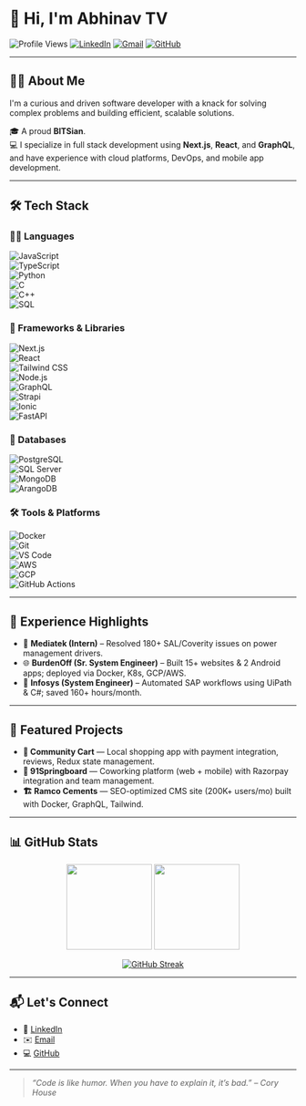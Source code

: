 # 👋 Hi, I'm Abhinav TV

![Profile Views](https://komarev.com/ghpvc/?username=tv-abhinav&color=blueviolet)
[![LinkedIn](https://img.shields.io/badge/LinkedIn-AbhinavTV-blue?logo=linkedin&logoColor=white)](https://linkedin.com/in/abhinavtv)
[![Gmail](https://img.shields.io/badge/Gmail-abhinavtv97@gmail.com-D14836?logo=gmail&logoColor=white)](mailto:abhinavtv97@gmail.com)
[![GitHub](https://img.shields.io/badge/GitHub-tv--abhinav-181717?logo=github&logoColor=white)](https://github.com/tv-abhinav)

---

## 👨‍💻 About Me

I'm a curious and driven software developer with a knack for solving complex problems and building efficient, scalable solutions.

🎓 A proud **BITSian**.  
💻 I specialize in full stack development using **Next.js**, **React**, and **GraphQL**, and have experience with cloud platforms, DevOps, and mobile app development.

---

## 🛠️ Tech Stack

### 👨‍💻 Languages  
![JavaScript](https://img.shields.io/badge/JavaScript-F7DF1E?logo=javascript&logoColor=black)  
![TypeScript](https://img.shields.io/badge/TypeScript-3178C6?logo=typescript&logoColor=white)  
![Python](https://img.shields.io/badge/Python-3776AB?logo=python&logoColor=white)  
![C](https://img.shields.io/badge/C-A8B9CC?logo=c&logoColor=black)  
![C++](https://img.shields.io/badge/C++-00599C?logo=c%2B%2B&logoColor=white)  
![SQL](https://img.shields.io/badge/SQL-003B57?logo=postgresql&logoColor=white)

### 🚀 Frameworks & Libraries  
![Next.js](https://img.shields.io/badge/Next.js-000000?logo=next.js&logoColor=white)  
![React](https://img.shields.io/badge/React-61DAFB?logo=react&logoColor=black)  
![Tailwind CSS](https://img.shields.io/badge/Tailwind_CSS-06B6D4?logo=tailwind-css&logoColor=white)  
![Node.js](https://img.shields.io/badge/Node.js-339933?logo=node.js&logoColor=white)  
![GraphQL](https://img.shields.io/badge/GraphQL-E10098?logo=graphql&logoColor=white)  
![Strapi](https://img.shields.io/badge/Strapi-4945FF?logo=strapi&logoColor=white)  
![Ionic](https://img.shields.io/badge/Ionic-3880FF?logo=ionic&logoColor=white)  
![FastAPI](https://img.shields.io/badge/FastAPI-009688?logo=fastapi&logoColor=white)

### 💾 Databases  
![PostgreSQL](https://img.shields.io/badge/PostgreSQL-4169E1?logo=postgresql&logoColor=white)  
![SQL Server](https://img.shields.io/badge/SQL_Server-CC2927?logo=microsoft-sql-server&logoColor=white)  
![MongoDB](https://img.shields.io/badge/MongoDB-47A248?logo=mongodb&logoColor=white)  
![ArangoDB](https://img.shields.io/badge/ArangoDB-DDE072?logo=arangodb&logoColor=black)

### 🛠️ Tools & Platforms  
![Docker](https://img.shields.io/badge/Docker-2496ED?logo=docker&logoColor=white)  
![Git](https://img.shields.io/badge/Git-F05032?logo=git&logoColor=white)  
![VS Code](https://img.shields.io/badge/VS_Code-007ACC?logo=visual-studio-code&logoColor=white)  
![AWS](https://img.shields.io/badge/AWS-FF9900?logo=amazon-aws&logoColor=black)  
![GCP](https://img.shields.io/badge/GCP-4285F4?logo=google-cloud&logoColor=white)  
![GitHub Actions](https://img.shields.io/badge/GitHub_Actions-2088FF?logo=github-actions&logoColor=white)

---

## 💼 Experience Highlights

- 🧠 **Mediatek (Intern)** – Resolved 180+ SAL/Coverity issues on power management drivers.
- 🌐 **BurdenOff (Sr. System Engineer)** – Built 15+ websites & 2 Android apps; deployed via Docker, K8s, GCP/AWS.
- 🤖 **Infosys (System Engineer)** – Automated SAP workflows using UiPath & C#; saved 160+ hours/month.

---

## 🚀 Featured Projects

- **🛒 Community Cart** — Local shopping app with payment integration, reviews, Redux state management.
- **🏢 91Springboard** — Coworking platform (web + mobile) with Razorpay integration and team management.
- **🏗️ Ramco Cements** — SEO-optimized CMS site (200K+ users/mo) built with Docker, GraphQL, Tailwind.

---

## 📊 GitHub Stats

<p align="center">
  <img src="https://github-readme-stats.vercel.app/api?username=tv-abhinav&show_icons=true&theme=tokyonight&hide=contribs,prs" height="150" />
  <img src="https://github-readme-stats.vercel.app/api/top-langs/?username=tv-abhinav&layout=compact&theme=tokyonight" height="150" />
</p>
<p align="center">
  <a href="https://git.io/streak-stats"><img src="https://nirzak-streak-stats.vercel.app?user=tv-abhinav" alt="GitHub Streak" /></a>
</p>

---

## 📬 Let's Connect

- 💼 [LinkedIn](https://linkedin.com/in/abhinavtv)  
- ✉️ [Email](mailto:abhinavtv97@gmail.com)  
- 💻 [GitHub](https://github.com/tv-abhinav)

---

> _“Code is like humor. When you have to explain it, it’s bad.” – Cory House_
